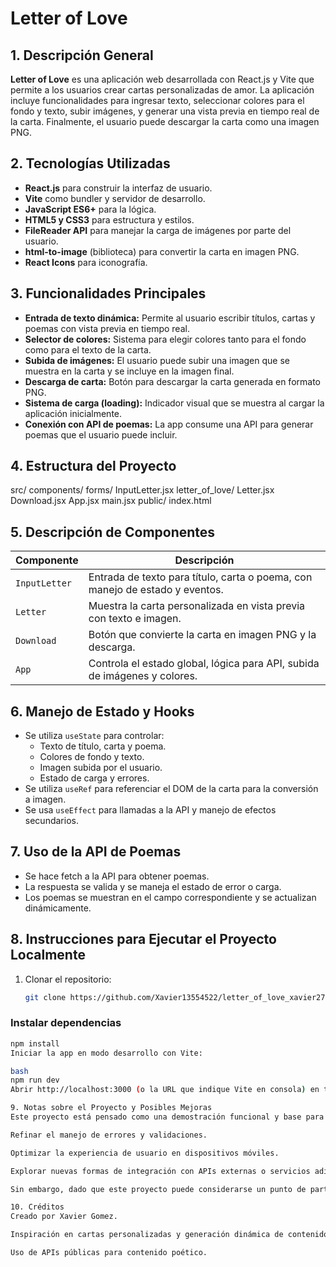 # Letter of Love

## 1. Descripción General

**Letter of Love** es una aplicación web desarrollada con React.js y Vite que permite a los usuarios crear cartas personalizadas de amor. La aplicación incluye funcionalidades para ingresar texto, seleccionar colores para el fondo y texto, subir imágenes, y generar una vista previa en tiempo real de la carta. Finalmente, el usuario puede descargar la carta como una imagen PNG.

## 2. Tecnologías Utilizadas

- **React.js** para construir la interfaz de usuario.
- **Vite** como bundler y servidor de desarrollo.
- **JavaScript ES6+** para la lógica.
- **HTML5 y CSS3** para estructura y estilos.
- **FileReader API** para manejar la carga de imágenes por parte del usuario.
- **html-to-image** (biblioteca) para convertir la carta en imagen PNG.
- **React Icons** para iconografía.

## 3. Funcionalidades Principales

- **Entrada de texto dinámica:** Permite al usuario escribir títulos, cartas y poemas con vista previa en tiempo real.
- **Selector de colores:** Sistema para elegir colores tanto para el fondo como para el texto de la carta.
- **Subida de imágenes:** El usuario puede subir una imagen que se muestra en la carta y se incluye en la imagen final.
- **Descarga de carta:** Botón para descargar la carta generada en formato PNG.
- **Sistema de carga (loading):** Indicador visual que se muestra al cargar la aplicación inicialmente.
- **Conexión con API de poemas:** La app consume una API para generar poemas que el usuario puede incluir.

## 4. Estructura del Proyecto

src/
components/
forms/
InputLetter.jsx
letter_of_love/
Letter.jsx
Download.jsx
App.jsx
main.jsx
public/
index.html


## 5. Descripción de Componentes

| Componente      | Descripción                                                       |
|----------------|-------------------------------------------------------------------|
| `InputLetter`  | Entrada de texto para título, carta o poema, con manejo de estado y eventos. |
| `Letter`       | Muestra la carta personalizada en vista previa con texto e imagen.         |
| `Download`     | Botón que convierte la carta en imagen PNG y la descarga.                  |
| `App`          | Controla el estado global, lógica para API, subida de imágenes y colores.  |

## 6. Manejo de Estado y Hooks

- Se utiliza `useState` para controlar:
  - Texto de título, carta y poema.
  - Colores de fondo y texto.
  - Imagen subida por el usuario.
  - Estado de carga y errores.
- Se utiliza `useRef` para referenciar el DOM de la carta para la conversión a imagen.
- Se usa `useEffect` para llamadas a la API y manejo de efectos secundarios.

## 7. Uso de la API de Poemas

- Se hace fetch a la API para obtener poemas.
- La respuesta se valida y se maneja el estado de error o carga.
- Los poemas se muestran en el campo correspondiente y se actualizan dinámicamente.

## 8. Instrucciones para Ejecutar el Proyecto Localmente

1. Clonar el repositorio:
   ```bash
   git clone https://github.com/Xavier13554522/letter_of_love_xavier2708.git
### Instalar dependencias

```bash
npm install
Iniciar la app en modo desarrollo con Vite:

bash
npm run dev
Abrir http://localhost:3000 (o la URL que indique Vite en consola) en tu navegador para ver la aplicación.

9. Notas sobre el Proyecto y Posibles Mejoras
Este proyecto está pensado como una demostración funcional y base para crear cartas personalizadas. Aunque cumple con sus objetivos principales, podrían explorarse algunas mejoras o funcionalidades adicionales en el futuro, tales como:

Refinar el manejo de errores y validaciones.

Optimizar la experiencia de usuario en dispositivos móviles.

Explorar nuevas formas de integración con APIs externas o servicios adicionales.

Sin embargo, dado que este proyecto puede considerarse un punto de partida, muchas de estas posibles mejoras quedan abiertas a futuras revisiones o nuevos desarrollos.

10. Créditos
Creado por Xavier Gomez.

Inspiración en cartas personalizadas y generación dinámica de contenido.

Uso de APIs públicas para contenido poético.
